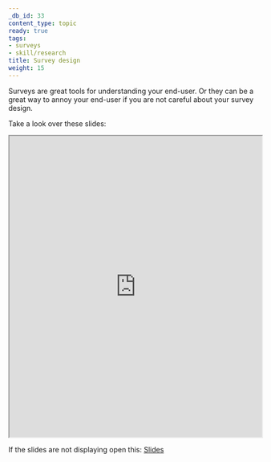```yaml
---
_db_id: 33
content_type: topic
ready: true
tags:
- surveys
- skill/research
title: Survey design
weight: 15
---
```


Surveys are great tools for understanding your end-user. Or they can be a great way to annoy your end-user if you are not careful about your survey design.

Take a look over these slides:

<iframe src="https://drive.google.com/file/d/1xOjz7QKWrvRRL3_wV-Yd7imaAIExqLzm/preview" width="100%" height="600px"></iframe>

If the slides are not displaying open this: [Slides](https://drive.google.com/file/d/1xOjz7QKWrvRRL3_wV-Yd7imaAIExqLzm/view?usp=sharing)